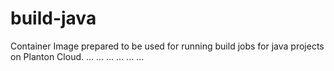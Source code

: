 # build-java

Container Image prepared to be used for running build jobs for java projects on Planton Cloud.
...
...
...
...
...
...
